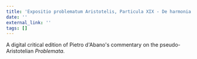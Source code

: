 ```yaml
---
title: 'Expositio problematum Aristotelis, Particula XIX - De harmonia'
date: ''
external_link: ''
tags: []
---
```


A digital critical edition of Pietro d'Abano's commentary on the pseudo-Aristotelian _Problemata_.

<!--more-->
